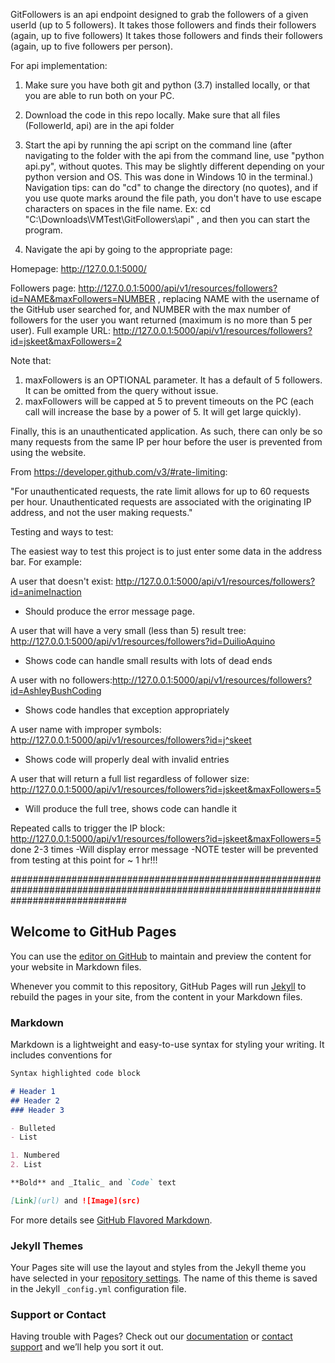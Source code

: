 GitFollowers is an api endpoint designed to grab the followers of a given userId (up to 5 followers). 
It takes those followers and finds their followers (again, up to five followers)
It takes those followers and finds their followers (again, up to five followers per person).

For api implementation:

1) Make sure you have both git and python (3.7) installed locally, or that you are able to run both on your PC.

2) Download the code in this repo locally. Make sure that all files (FollowerId, api) are in the api folder

3) Start the api by running the api script on the command line (after navigating to the folder with the api from the command line, use "python api.py", without quotes. This may be slightly different depending on your python version and OS. This was done in Windows 10 in the terminal.)
Navigation tips: can do "cd" to change the directory (no quotes), and if you use quote marks around the file path, you don't have to
use escape characters on spaces in the file name. Ex: cd "C:\Downloads\VMTest\GitFollowers\api" , and then you can start the program.

4) Navigate the api by going to the appropriate page:

Homepage: http://127.0.0.1:5000/

Followers page: http://127.0.0.1:5000/api/v1/resources/followers?id=NAME&maxFollowers=NUMBER , replacing NAME with the username of the GitHub user searched for, and NUMBER with the max number of followers for the user you want returned (maximum is no more than 5 per user).
  Full example URL: http://127.0.0.1:5000/api/v1/resources/followers?id=jskeet&maxFollowers=2
  
  Note that:
  1) maxFollowers is an OPTIONAL parameter. It has a default of 5 followers. It can be omitted from the query without issue.
  2) maxFollowers will be capped at 5 to prevent timeouts on the PC (each call will increase the base by a power of 5. It will get large quickly).
 

Finally, this is an unauthenticated application. As such, there can only be so many requests from the same IP per hour before the user is prevented from using the website. 

From https://developer.github.com/v3/#rate-limiting:

"For unauthenticated requests, the rate limit allows for up to 60 requests per hour. Unauthenticated requests are associated with the originating IP address, and not the user making requests."


Testing and ways to test:

The easiest way to test this project is to just enter some data in the address bar. For example:

A user that doesn't exist: http://127.0.0.1:5000/api/v1/resources/followers?id=animeInaction
  - Should produce the error message page.

A user that will have a very small (less than 5) result tree: http://127.0.0.1:5000/api/v1/resources/followers?id=DuilioAquino
  - Shows code can handle small results with lots of dead ends

A user with no followers:http://127.0.0.1:5000/api/v1/resources/followers?id=AshleyBushCoding
  - Shows code handles that exception appropriately
  
A user name with improper symbols: http://127.0.0.1:5000/api/v1/resources/followers?id=j^skeet
  - Shows code will properly deal with invalid entries
  
A user that will return a full list regardless of follower size: http://127.0.0.1:5000/api/v1/resources/followers?id=jskeet&maxFollowers=5
  - Will produce the full tree, shows code can handle it

Repeated calls to trigger the IP block: http://127.0.0.1:5000/api/v1/resources/followers?id=jskeet&maxFollowers=5 done 2-3 times
  -Will display error message 
  -NOTE tester will be prevented from testing at this point for ~ 1 hr!!!


#####################################################################################################################################

## Welcome to GitHub Pages

You can use the [editor on GitHub](https://github.com/AshleyBushCoding/GitFollowers/edit/master/README.md) to maintain and preview the content for your website in Markdown files.

Whenever you commit to this repository, GitHub Pages will run [Jekyll](https://jekyllrb.com/) to rebuild the pages in your site, from the content in your Markdown files.

### Markdown

Markdown is a lightweight and easy-to-use syntax for styling your writing. It includes conventions for

```markdown
Syntax highlighted code block

# Header 1
## Header 2
### Header 3

- Bulleted
- List

1. Numbered
2. List

**Bold** and _Italic_ and `Code` text

[Link](url) and ![Image](src)
```

For more details see [GitHub Flavored Markdown](https://guides.github.com/features/mastering-markdown/).

### Jekyll Themes

Your Pages site will use the layout and styles from the Jekyll theme you have selected in your [repository settings](https://github.com/AshleyBushCoding/GitFollowers/settings). The name of this theme is saved in the Jekyll `_config.yml` configuration file.

### Support or Contact

Having trouble with Pages? Check out our [documentation](https://help.github.com/categories/github-pages-basics/) or [contact support](https://github.com/contact) and we’ll help you sort it out.
